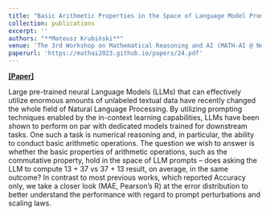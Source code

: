 ```yaml
---
title: "Basic Arithmetic Properties in the Space of Language Model Prompts"
collection: publications
excerpt: ''
authors: "**Mateusz Krubiński**"
venue: 'The 3rd Workshop on Mathematical Reasoning and AI (MATH-AI @ NeurIPS 2023)'
paperurl: 'https://mathai2023.github.io/papers/24.pdf'
---
```


[**[Paper]**](https://mathai2023.github.io/papers/24.pdf)

Large pre-trained neural Language Models (LLMs) that can effectively utilize enormous amounts of unlabeled textual data have recently changed the whole field of Natural Language Processing. By utilizing prompting techniques enabled by the in-context learning capabilities, LLMs have been shown to perform on par with dedicated models trained for downstream tasks. One such a task is numerical reasoning and, in particular, the ability to conduct basic arithmetic operations. The question we wish to answer is whether the basic properties of arithmetic operations, such as the commutative property, hold in the space of LLM prompts – does asking the LLM to compute 13 + 37 vs 37 + 13 result, on average, in the same outcome? In contrast to most previous works, which reported Accuracy only, we take a closer look (MAE, Pearson’s R) at the error distribution to better understand the performance with regard to prompt perturbations and scaling laws.
